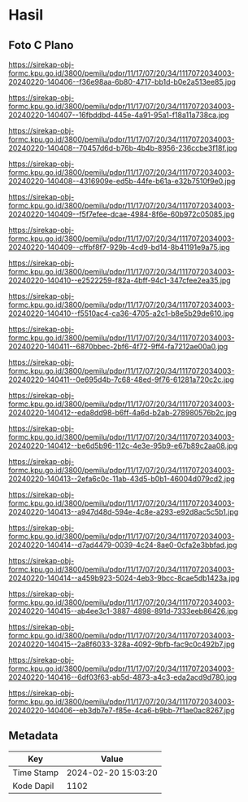 # Hasil

## Foto C Plano

https://sirekap-obj-formc.kpu.go.id/3800/pemilu/pdpr/11/17/07/20/34/1117072034003-20240220-140406--f36e98aa-6b80-4717-bb1d-b0e2a513ee85.jpg

https://sirekap-obj-formc.kpu.go.id/3800/pemilu/pdpr/11/17/07/20/34/1117072034003-20240220-140407--16fbddbd-445e-4a91-95a1-f18a11a738ca.jpg

https://sirekap-obj-formc.kpu.go.id/3800/pemilu/pdpr/11/17/07/20/34/1117072034003-20240220-140408--70457d6d-b76b-4b4b-8956-236ccbe3f18f.jpg

https://sirekap-obj-formc.kpu.go.id/3800/pemilu/pdpr/11/17/07/20/34/1117072034003-20240220-140408--4316909e-ed5b-44fe-b61a-e32b7510f9e0.jpg

https://sirekap-obj-formc.kpu.go.id/3800/pemilu/pdpr/11/17/07/20/34/1117072034003-20240220-140409--f5f7efee-dcae-4984-8f6e-60b972c05085.jpg

https://sirekap-obj-formc.kpu.go.id/3800/pemilu/pdpr/11/17/07/20/34/1117072034003-20240220-140409--cffbf8f7-929b-4cd9-bd14-8b41191e9a75.jpg

https://sirekap-obj-formc.kpu.go.id/3800/pemilu/pdpr/11/17/07/20/34/1117072034003-20240220-140410--e2522259-f82a-4bff-94c1-347cfee2ea35.jpg

https://sirekap-obj-formc.kpu.go.id/3800/pemilu/pdpr/11/17/07/20/34/1117072034003-20240220-140410--f5510ac4-ca36-4705-a2c1-b8e5b29de610.jpg

https://sirekap-obj-formc.kpu.go.id/3800/pemilu/pdpr/11/17/07/20/34/1117072034003-20240220-140411--6870bbec-2bf6-4f72-9ff4-fa7212ae00a0.jpg

https://sirekap-obj-formc.kpu.go.id/3800/pemilu/pdpr/11/17/07/20/34/1117072034003-20240220-140411--0e695d4b-7c68-48ed-9f76-61281a720c2c.jpg

https://sirekap-obj-formc.kpu.go.id/3800/pemilu/pdpr/11/17/07/20/34/1117072034003-20240220-140412--eda8dd98-b6ff-4a6d-b2ab-278980576b2c.jpg

https://sirekap-obj-formc.kpu.go.id/3800/pemilu/pdpr/11/17/07/20/34/1117072034003-20240220-140412--be6d5b96-112c-4e3e-95b9-e67b89c2aa08.jpg

https://sirekap-obj-formc.kpu.go.id/3800/pemilu/pdpr/11/17/07/20/34/1117072034003-20240220-140413--2efa6c0c-11ab-43d5-b0b1-46004d079cd2.jpg

https://sirekap-obj-formc.kpu.go.id/3800/pemilu/pdpr/11/17/07/20/34/1117072034003-20240220-140413--a947d48d-594e-4c8e-a293-e92d8ac5c5b1.jpg

https://sirekap-obj-formc.kpu.go.id/3800/pemilu/pdpr/11/17/07/20/34/1117072034003-20240220-140414--d7ad4479-0039-4c24-8ae0-0cfa2e3bbfad.jpg

https://sirekap-obj-formc.kpu.go.id/3800/pemilu/pdpr/11/17/07/20/34/1117072034003-20240220-140414--a459b923-5024-4eb3-9bcc-8cae5db1423a.jpg

https://sirekap-obj-formc.kpu.go.id/3800/pemilu/pdpr/11/17/07/20/34/1117072034003-20240220-140415--ab4ee3c1-3887-4898-891d-7333eeb86426.jpg

https://sirekap-obj-formc.kpu.go.id/3800/pemilu/pdpr/11/17/07/20/34/1117072034003-20240220-140415--2a8f6033-328a-4092-9bfb-fac9c0c492b7.jpg

https://sirekap-obj-formc.kpu.go.id/3800/pemilu/pdpr/11/17/07/20/34/1117072034003-20240220-140416--6df03f63-ab5d-4873-a4c3-eda2acd9d780.jpg

https://sirekap-obj-formc.kpu.go.id/3800/pemilu/pdpr/11/17/07/20/34/1117072034003-20240220-140406--eb3db7e7-f85e-4ca6-b9bb-7f1ae0ac8267.jpg


## Metadata

| Key        | Value               |
| ---------- | ------------------- |
| Time Stamp | 2024-02-20 15:03:20 |
| Kode Dapil | 1102                |



